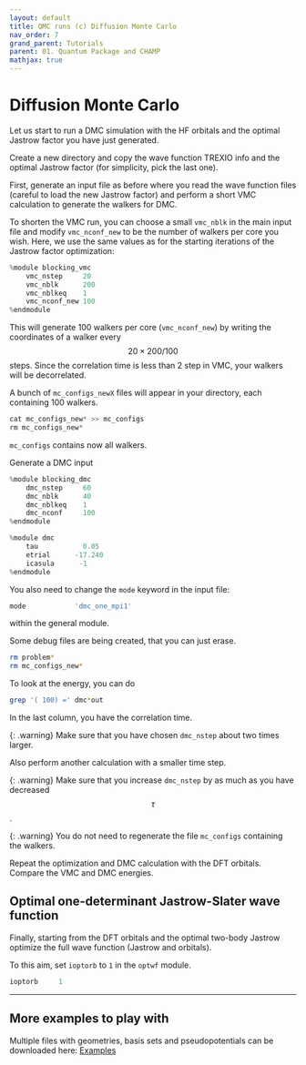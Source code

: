 ```yaml
---
layout: default
title: QMC runs (c) Diffusion Monte Carlo
nav_order: 7
grand_parent: Tutorials
parent: 01. Quantum Package and CHAMP
mathjax: true
---
```


# Diffusion Monte Carlo

Let us start to run a DMC simulation with the HF orbitals and the
optimal Jastrow factor you have just generated.

Create a new directory and copy the wave function TREXIO info and the
optimal Jastrow factor (for simplicity, pick the last one).

First, generate an input file as before where you read the wave function
files (careful to load the new Jastrow factor) and perform a short VMC
calculation to generate the walkers for DMC.

To shorten the VMC run, you can choose a small `vmc_nblk` in the main
input file and modify `vmc_nconf_new` to be the number of walkers per
core you wish. Here, we use the same values as for the starting
iterations of the Jastrow factor optimization:

```python
%module blocking_vmc
    vmc_nstep     20
    vmc_nblk      200
    vmc_nblkeq    1
    vmc_nconf_new 100
%endmodule
```

This will generate 100 walkers per core (`vmc_nconf_new`) by writing the
coordinates of a walker every $$20 \times 200 / 100$$ steps. Since the
correlation time is less than 2 step in VMC, your walkers will be
decorrelated.

A bunch of `mc_configs_newX` files will appear in your directory, each
containing 100 walkers.

```python
cat mc_configs_new* >> mc_configs
rm mc_configs_new*
```

`mc_configs` contains now all walkers.

Generate a DMC input

```python
%module blocking_dmc
    dmc_nstep     60
    dmc_nblk      40
    dmc_nblkeq    1
    dmc_nconf     100
%endmodule

%module dmc
    tau           0.05
    etrial      -17.240
    icasula      -1
%endmodule
```

You also need to change the `mode` keyword in the input file:

```python
mode            'dmc_one_mpi1'
```

within the general module.

Some debug files are being created, that you can just erase.

```bash
rm problem*
rm mc_configs_new*
```

To look at the energy, you can do

```bash
grep '( 100) =' dmc*out
```

In the last column, you have the correlation time.

{: .warning}
Make sure that you have chosen `dmc_nstep` about two times larger.


Also perform another calculation with a smaller time step.

{: .warning}
Make sure that you increase `dmc_nstep` by as much as you have decreased
$$\tau$$.


{: .warning}
You do not need to regenerate the file `mc_configs` containing the
walkers.

Repeat the optimization and DMC calculation with the DFT orbitals.
Compare the VMC and DMC energies.


## Optimal one-determinant Jastrow-Slater wave function


Finally, starting from the DFT orbitals and the optimal two-body Jastrow
optimize the full wave function (Jastrow and orbitals).

To this aim, set `ioptorb` to `1` in the `optwf` module.

```python
ioptorb     1
```
---

## More examples to play with

Multiple files with geometries, basis sets and pseudopotentials can be
downloaded here:
[Examples](https://github.com/TREX-CoE/school-slovakia-2022/tree/master/docs/examples)
